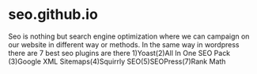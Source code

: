 # seo.github.io
Seo is nothing but search engine optimization where we can campaign on our website in different way or methods.
In the same way in wordpress there are 7 best seo plugins are there 1)Yoast(2)All In One SEO Pack (3)Google XML Sitemaps(4)Squirrly SEO(5)SEOPress(7)Rank Math
